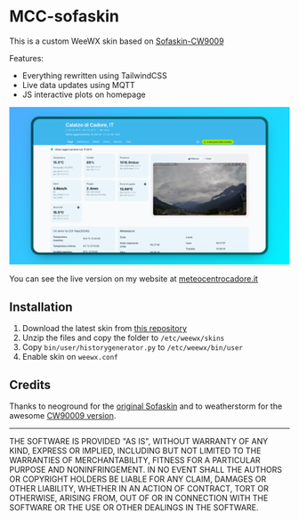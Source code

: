 # MCC-sofaskin 

This is a custom WeeWX skin based on [Sofaskin-CW9009](https://github.com/weatherstorm/Sofaskin-CW9009)

Features:

- Everything rewritten using TailwindCSS
- Live data updates using MQTT
- JS interactive plots on homepage

![homepage_screenshot](screenshot.png)

You can see the live version on my website at [meteocentrocadore.it](https://meteocentrocadore.it)

## Installation

1. Download the latest skin from [this repository](https://github.com/NikoFresh/MCC-sofaskin/archive/master.zip)
2. Unzip the files and copy the folder to `/etc/weewx/skins`
3. Copy `bin/user/historygenerator.py` to `/etc/weewx/bin/user`
4. Enable skin on `weewx.conf`

## Credits

Thanks to neoground for the [original Sofaskin](https://neoground.com/projects/sofaskin?lang=en) and to weatherstorm for the awesome [CW90009 version](https://github.com/weatherstorm/Sofaskin-CW9009).

---

THE SOFTWARE IS PROVIDED "AS IS", WITHOUT WARRANTY OF ANY KIND, EXPRESS OR
IMPLIED, INCLUDING BUT NOT LIMITED TO THE WARRANTIES OF MERCHANTABILITY,
FITNESS FOR A PARTICULAR PURPOSE AND NONINFRINGEMENT. IN NO EVENT SHALL THE
AUTHORS OR COPYRIGHT HOLDERS BE LIABLE FOR ANY CLAIM, DAMAGES OR OTHER
LIABILITY, WHETHER IN AN ACTION OF CONTRACT, TORT OR OTHERWISE, ARISING FROM,
OUT OF OR IN CONNECTION WITH THE SOFTWARE OR THE USE OR OTHER DEALINGS IN THE
SOFTWARE.
